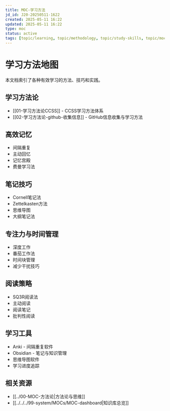 ```yaml
---
title: MOC-学习方法
jd_id: J20-20250511-1622
created: 2025-05-11 16:22
updated: 2025-05-11 16:22
type: moc
status: active
tags: [topic/learning, topic/methodology, topic/study-skills, topic/moc]
---
```


# 学习方法地图

本文档索引了各种有效学习的方法、技巧和实践。

## 学习方法论

- [[01-学习方法论CCSS]] - CCSS学习方法体系
- [[02-学习方法论-github-收集信息]] - GitHub信息收集与学习方法

## 高效记忆

- 间隔重复
- 主动回忆
- 记忆宫殿
- 费曼学习法

## 笔记技巧

- Cornell笔记法
- Zettelkasten方法
- 思维导图
- 大纲笔记法

## 专注力与时间管理

- 深度工作
- 番茄工作法
- 时间块管理
- 减少干扰技巧

## 阅读策略

- SQ3R阅读法
- 主动阅读
- 阅读笔记
- 批判性阅读

## 学习工具

- Anki - 间隔重复软件
- Obsidian - 笔记与知识管理
- 思维导图软件
- 学习进度追踪

## 相关资源

- [[../00-MOC-方法论|方法论与思维]]
- [[../../../99-system/MOCs/MOC-dashboard|知识库总览]] 